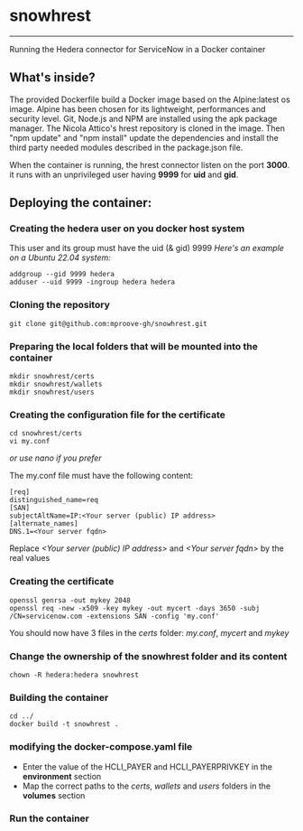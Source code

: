 # snowhrest

---
Running the Hedera connector for ServiceNow in a Docker container

## What's inside?

The provided Dockerfile build a Docker image based on the Alpine:latest os image. Alpine has been chosen for its lightweight, performances and security level.
Git, Node.js and NPM are installed using the apk package manager.
The Nicola Attico's hrest repository is cloned in the image.
Then "npm update" and "npm install" update the dependencies and install the third party needed modules described in the package.json file. 

When the container is running, the hrest connector listen on the port **3000**.
it runs with an unprivileged user having **9999** for **uid** and **gid**. 

## Deploying the container:

### Creating the hedera user on you docker host system
This user and its group must have the uid (& gid) 9999
*Here's an example on a Ubuntu 22.04 system:*
```
addgroup --gid 9999 hedera
adduser --uid 9999 -ingroup hedera hedera
```

### Cloning the repository

`git clone git@github.com:mproove-gh/snowhrest.git`

### Preparing the local folders that will be mounted into the container

```
mkdir snowhrest/certs
mkdir snowhrest/wallets
mkdir snowhrest/users
```

### Creating the configuration file for the certificate

```
cd snowhrest/certs
vi my.conf
```

*or use nano if you prefer*

The my.conf file must have the following content:  
```
[req]  
distinguished_name=req  
[SAN]  
subjectAltName=IP:<Your server (public) IP address>  
[alternate_names]  
DNS.1=<Your server fqdn>
```  
Replace *\<Your server (public) IP address\>* and *\<Your server fqdn\>* by the real values

### Creating the certificate  

```
openssl genrsa -out mykey 2048
openssl req -new -x509 -key mykey -out mycert -days 3650 -subj /CN=servicenow.com -extensions SAN -config 'my.conf'
```
You should now have 3 files in the *certs* folder: *my.conf*, *mycert* and *mykey*

### Change the ownership of the snowhrest folder and its content
```
chown -R hedera:hedera snowhrest
```

### Building the container
```
cd ../
docker build -t snowhrest .
```

### modifying the docker-compose.yaml file
- Enter the value of the HCLI_PAYER and HCLI_PAYERPRIVKEY in the **environment** section
- Map the correct paths to the *certs*, *wallets* and *users* folders in the **volumes** section

### Run the container